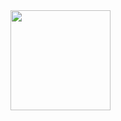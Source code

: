 <img height="160em" src="https://github-readme-stats.vercel.app/api/top-langs/?username=1leumas&layout=compact&langs_count=7&theme=transparent"/>
